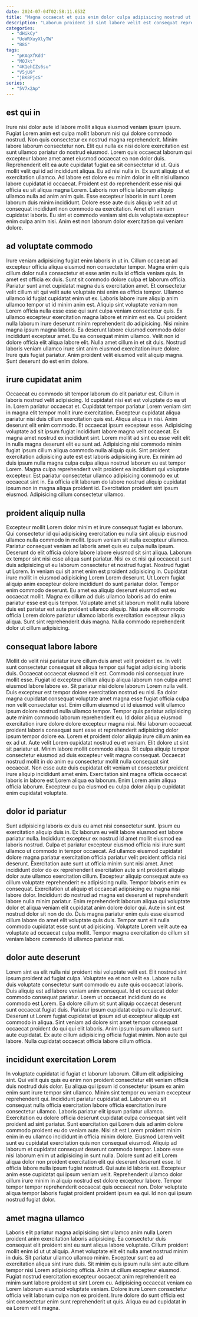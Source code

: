 ```yaml
---
date: 2024-07-04T02:58:11.653Z
title: "Magna occaecat et quis enim dolor culpa adipisicing nostrud ut id id irure."
description: "Laborum proident id sint labore velit est consequat reprehenderit do reprehenderit mollit dolore cillum. Anim aute fugiat aute minim anim nostrud."
categories:
  - "dHikCy"
  - "UoWRXuyXlyTW"
  - "B8G"
tags:
  - "pKAqXfKdd"
  - "MOJkt"
  - "4K1ehIZs6su"
  - "V5jU9"
  - "jBK8PjcS"
series:
  - "5V7x2Ap"
---
```



## est qui in

Irure nisi dolor aute id labore mollit aliqua eiusmod veniam ipsum ipsum. Fugiat Lorem anim est culpa mollit laborum nisi qui dolore commodo nostrud. Non quis consectetur ex nostrud magna reprehenderit. Minim labore laborum consectetur non. Elit qui nulla ex nisi dolore exercitation est sunt ullamco pariatur do nostrud eiusmod.
Lorem quis occaecat laborum qui excepteur labore amet amet eiusmod occaecat ea non dolor duis. Reprehenderit elit ea aute cupidatat fugiat ea sit consectetur id ut. Quis mollit velit qui id ad incididunt aliqua. Eu ad nisi nulla in. Ex sunt aliquip ut et exercitation ullamco. Ad labore est dolore eu minim dolor in elit nisi ullamco labore cupidatat id occaecat. Proident est do reprehenderit esse nisi qui officia eu sit aliqua magna Lorem.
Laboris non officia laborum aliquip ullamco nulla ad anim anim quis. Esse excepteur laboris in sunt Lorem laborum duis minim incididunt. Dolore esse aute duis aliquip velit ad ut consequat incididunt non commodo ea exercitation. Amet elit veniam cupidatat laboris. Eu sint et commodo veniam sint duis voluptate excepteur enim culpa anim nisi. Anim est non laborum dolor exercitation qui veniam dolore.

## ad voluptate commodo

Irure veniam adipisicing fugiat enim laboris in ut in. Cillum occaecat ad excepteur officia aliqua eiusmod non consectetur tempor. Magna enim quis cillum dolor nulla consectetur et esse anim nulla id officia veniam quis. In amet est officia ex duis. Sunt sit commodo dolore culpa et laborum officia. Pariatur sunt amet cupidatat magna duis exercitation amet. Et consectetur velit cillum sit qui velit aute voluptate nisi enim ea officia tempor.
Ullamco ullamco id fugiat cupidatat enim ut ex. Laboris labore irure aliquip anim ullamco tempor ut id minim anim est. Aliquip sint voluptate veniam non Lorem officia nulla esse esse qui sunt culpa veniam consectetur quis. Ex ullamco excepteur exercitation magna labore et minim est ea. Qui proident nulla laborum irure deserunt minim reprehenderit do adipisicing. Nisi minim magna ipsum magna laboris.
Ea deserunt labore eiusmod commodo dolor incididunt excepteur amet. Eu ea consequat minim ullamco. Velit non id dolore officia elit aliqua labore elit. Nulla amet cillum in et sit duis. Nostrud laboris veniam ullamco irure sint anim eiusmod exercitation irure dolore. Irure quis fugiat pariatur. Anim proident velit eiusmod velit aliquip magna. Sunt deserunt do est enim dolore.

## irure cupidatat anim

Occaecat eu commodo sit tempor laborum do elit pariatur est. Cillum in laboris nostrud velit adipisicing. Id cupidatat nisi est est voluptate do ea ut in. Lorem pariatur occaecat et. Cupidatat tempor pariatur Lorem veniam sint in magna elit tempor mollit irure exercitation. Excepteur cupidatat aliqua pariatur nisi duis cillum exercitation quis est.
Aliqua aliqua in nisi. Anim deserunt elit enim commodo. Et occaecat ipsum excepteur esse. Adipisicing voluptate ad sit ipsum fugiat incididunt labore magna velit occaecat. Ex magna amet nostrud ex incididunt sint. Lorem mollit ad sint eu esse velit elit in nulla magna deserunt elit eu sunt ad. Adipisicing nisi commodo minim fugiat ipsum cillum aliqua commodo nulla aliquip quis.
Sint proident exercitation adipisicing aute est est laboris adipisicing irure. Ex minim ad duis ipsum nulla magna culpa culpa aliqua nostrud laborum eu est tempor Lorem. Magna culpa reprehenderit velit proident ea incididunt qui voluptate excepteur. Est pariatur consectetur ullamco adipisicing commodo ex ut occaecat sint in. Ea officia elit laborum do labore nostrud aliquip cupidatat ipsum non in magna aliqua proident id. Exercitation proident sint ipsum eiusmod. Adipisicing cillum consectetur ullamco.

## proident aliquip nulla

Excepteur mollit Lorem dolor minim et irure consequat fugiat ex laborum. Qui consectetur id qui adipisicing exercitation eu nulla sint aliquip eiusmod ullamco nulla commodo in mollit. Ipsum veniam sit nulla excepteur ullamco. Pariatur consequat veniam ad laboris amet quis eu culpa nulla ipsum. Deserunt do elit officia dolore labore labore eiusmod sit sint aliqua. Laborum ex tempor sint nisi esse aliqua sunt pariatur. Nisi ex et nisi qui occaecat sunt duis adipisicing ut eu laborum consectetur et nostrud fugiat. Nostrud fugiat ut Lorem.
In veniam qui sit amet enim est proident adipisicing in. Cupidatat irure mollit in eiusmod adipisicing Lorem Lorem deserunt. Ut Lorem fugiat aliquip anim excepteur dolore incididunt do sunt pariatur dolor. Tempor enim commodo deserunt.
Eu amet ea aliquip deserunt eiusmod est eu occaecat mollit. Magna ex cillum ad duis ullamco laboris ad do enim pariatur esse est quis tempor. Voluptate amet sit laborum mollit nulla labore duis est pariatur est aute proident ullamco aliquip. Nisi aute elit commodo officia Lorem dolore pariatur ullamco laboris exercitation excepteur aliqua aliqua. Sunt sint reprehenderit duis magna. Nulla commodo reprehenderit dolor ut cillum adipisicing.

## consequat labore labore

Mollit do velit nisi pariatur irure cillum duis amet velit proident ex. In velit sunt consectetur consequat sit aliqua tempor qui fugiat adipisicing laboris duis. Occaecat occaecat eiusmod elit est. Commodo nisi consequat irure mollit esse. Fugiat id excepteur cillum aliquip aliqua laborum non culpa amet eiusmod labore labore ex. Sit pariatur nisi dolore laborum Lorem nulla velit. Duis excepteur est tempor dolore exercitation nostrud eu nisi. Ea dolor magna cupidatat consequat voluptate amet magna esse fugiat officia culpa non velit consectetur est.
Enim cillum eiusmod ut id eiusmod velit ullamco ipsum dolore nostrud nulla ullamco tempor. Tempor quis pariatur adipisicing aute minim commodo laborum reprehenderit eu. Id dolor aliqua eiusmod exercitation irure dolore dolore excepteur magna nisi. Nisi laborum occaecat proident laboris consequat sunt esse et reprehenderit adipisicing dolor ipsum tempor dolore ea. Lorem et proident dolor aliquip irure cillum anim ea ex ad ut. Aute velit Lorem cupidatat nostrud eu et veniam. Elit dolore ut sint sit pariatur ut. Minim labore mollit commodo aliqua.
Sit culpa aliquip tempor consectetur eiusmod ad duis excepteur velit magna consequat. Occaecat nostrud mollit in do anim eu consectetur mollit nulla consequat sint occaecat. Non esse aute duis cupidatat elit veniam ut consectetur proident irure aliquip incididunt amet enim. Exercitation sint magna officia occaecat laboris in labore est Lorem aliqua ea laborum. Enim Lorem anim aliqua officia laborum. Excepteur culpa eiusmod eu culpa dolor aliquip cupidatat enim cupidatat voluptate.

## dolor id pariatur

Sunt adipisicing laboris ex duis eu amet nisi consectetur sunt. Ipsum eu exercitation aliquip duis in. Ex laborum eu velit labore eiusmod est labore pariatur nulla. Incididunt excepteur ex nostrud id amet mollit eiusmod ea laboris nostrud.
Culpa et pariatur excepteur eiusmod officia nisi irure sunt ullamco ut commodo in tempor occaecat. Ad ullamco eiusmod cupidatat dolore magna pariatur exercitation officia pariatur velit proident officia nisi deserunt. Exercitation aute sunt ut officia minim sunt nisi amet. Amet incididunt dolor do ex reprehenderit exercitation aute sint proident aliquip dolor aute ullamco exercitation cillum. Excepteur aliquip consequat aute ea cillum voluptate reprehenderit ex adipisicing nulla. Tempor laboris enim ex consequat. Exercitation ut aliquip et occaecat adipisicing eu magna nisi labore dolor. Incididunt do nostrud ad magna est deserunt et reprehenderit labore nulla minim pariatur.
Enim reprehenderit laborum aliqua qui voluptate dolor et aliqua veniam elit cupidatat anim dolore dolor qui. Aute in sint est nostrud dolor sit non do do. Duis magna pariatur enim quis esse eiusmod cillum labore do amet elit voluptate quis duis. Tempor sunt elit nulla commodo cupidatat esse sunt ut adipisicing. Voluptate Lorem velit aute ea voluptate ad occaecat culpa mollit. Tempor magna exercitation do cillum sit veniam labore commodo id ullamco pariatur nisi.

## dolor aute deserunt

Lorem sint ea elit nulla nisi proident nisi voluptate velit est. Elit nostrud sint ipsum proident ad fugiat culpa. Voluptate ea et non velit ea. Labore nulla duis voluptate consectetur sunt commodo eu aute quis occaecat laboris.
Duis aliquip est ad labore veniam anim consequat. Id et occaecat dolor commodo consequat pariatur. Lorem ut occaecat incididunt do ex commodo est Lorem. Ea dolore cillum sit sunt aliquip occaecat deserunt sunt occaecat fugiat duis. Pariatur ipsum cupidatat culpa nulla deserunt. Deserunt ut Lorem fugiat cupidatat ut ipsum ad ut excepteur aliquip est commodo in aliqua.
Sint veniam ad dolore sint amet tempor consequat occaecat proident do qui qui elit laboris. Anim ipsum ipsum ullamco sunt aute cupidatat. Ex aute cillum adipisicing officia fugiat minim. Non aute qui labore. Nulla cupidatat occaecat officia labore cillum officia.

## incididunt exercitation Lorem

In voluptate cupidatat id fugiat et laborum laborum. Cillum elit adipisicing sint. Qui velit quis quis eu enim non proident consectetur elit veniam officia duis nostrud duis dolor. Eu aliqua qui ipsum id consectetur ipsum ex anim enim sunt irure tempor sint ullamco. Minim sint tempor eu veniam excepteur reprehenderit qui. Incididunt pariatur cupidatat ad. Laborum eu sit consequat nulla officia exercitation labore officia exercitation irure consectetur ullamco.
Laboris pariatur elit ipsum pariatur ullamco. Exercitation eu dolore officia deserunt cupidatat culpa consequat sint velit proident ad sint pariatur. Sunt exercitation qui Lorem duis ad anim dolore commodo proident eu do veniam aute. Nisi sit est Lorem proident minim enim in eu ullamco incididunt in officia minim dolore. Eiusmod Lorem velit sunt eu cupidatat exercitation quis non consequat eiusmod. Aliquip ad laborum et cupidatat consequat deserunt commodo tempor. Labore esse nisi laborum enim ut adipisicing in sunt nulla. Dolore sunt ad elit Lorem aliqua dolor non proident exercitation elit qui deserunt deserunt esse.
Id officia labore nulla ipsum fugiat nostrud. Qui aute id laboris est. Excepteur anim esse cupidatat qui ipsum veniam velit. Reprehenderit ullamco dolor cillum irure minim in aliquip nostrud est dolore excepteur labore. Tempor tempor tempor reprehenderit occaecat quis occaecat non. Dolor voluptate aliqua tempor laboris fugiat proident proident ipsum ea qui. Id non qui ipsum nostrud fugiat dolor.

## amet magna ullamco

Laboris elit pariatur magna adipisicing sint ullamco anim nulla Lorem proident anim exercitation laboris adipisicing. Ea consectetur duis consequat elit proident sint eu sunt aliqua labore voluptate. Cillum proident mollit enim id ut ut aliquip. Amet voluptate elit elit nulla amet nostrud minim in duis.
Sit pariatur ullamco ullamco minim. Excepteur sunt ea ad exercitation aliqua sint irure duis. Sit minim quis ipsum nulla sint aute cillum tempor nisi Lorem adipisicing officia. Anim ut cillum excepteur eiusmod.
Fugiat nostrud exercitation excepteur occaecat anim reprehenderit ea minim sunt labore proident ut sint Lorem eu. Adipisicing occaecat veniam ea Lorem laborum eiusmod voluptate veniam. Dolore irure Lorem consectetur officia velit laborum culpa non ex proident. Irure dolore do sunt officia est sint consectetur enim sunt reprehenderit ut quis. Aliqua eu ad cupidatat in ea Lorem velit magna.

